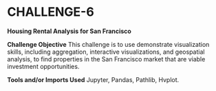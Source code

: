 # CHALLENGE-6
**Housing Rental Analysis for San Francisco**

**Challenge Objective**
This challenge is to use demonstrate visualization skills, including aggregation, interactive visualizations, and geospatial analysis, to find properties in the San Francisco market that are viable investment opportunities.

**Tools and/or Imports Used**
Jupyter, Pandas, Pathlib, Hvplot.
